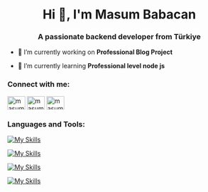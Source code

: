 <h1 align="center">Hi 👋, I'm Masum Babacan</h1>
<h3 align="center">A passionate backend developer from Türkiye</h3>

- 🔭 I’m currently working on **Professional Blog Project**

- 🌱 I’m currently learning **Professional level node js**

<h3 align="left">Connect with me:</h3>
<p align="left">
<a href="https://twitter.com/masumbabacan" target="blank"><img align="center" src="https://raw.githubusercontent.com/rahuldkjain/github-profile-readme-generator/master/src/images/icons/Social/twitter.svg" alt="masumbabacan" height="30" width="40" /></a>
<a href="https://linkedin.com/in/masum-babacan-469bb020b" target="blank"><img align="center" src="https://raw.githubusercontent.com/rahuldkjain/github-profile-readme-generator/master/src/images/icons/Social/linked-in-alt.svg" alt="masum-babacan-469bb020b" height="30" width="40" /></a>
<a href="https://instagram.com/masumbabacan" target="blank"><img align="center" src="https://raw.githubusercontent.com/rahuldkjain/github-profile-readme-generator/master/src/images/icons/Social/instagram.svg" alt="masumbabacan" height="30" width="40" /></a>
</p>

<h3 align="left">Languages and Tools:</h3>

[![My Skills](https://skillicons.dev/icons?i=js,ts,html,css,jquery,bootstrap)](https://skillicons.dev)

[![My Skills](https://skillicons.dev/icons?i=nodejs,php,cs,dotnet)](https://skillicons.dev)

[![My Skills](https://skillicons.dev/icons?i=mongodb,mysql,postgresql,redis)](https://skillicons.dev)

[![My Skills](https://skillicons.dev/icons?i=vscode,visualstudio)](https://skillicons.dev)
